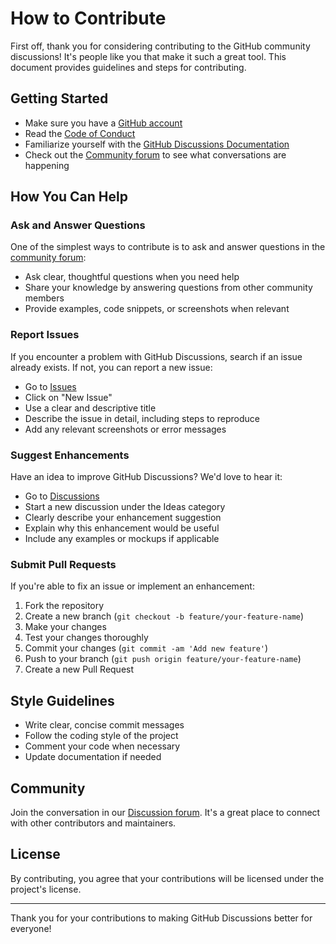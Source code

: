 # How to Contribute

First off, thank you for considering contributing to the GitHub community discussions! It's people like you that make it such a great tool. This document provides guidelines and steps for contributing.

## Getting Started

- Make sure you have a [GitHub account](https://github.com/signup/free)
- Read the [Code of Conduct](./CODE_OF_CONDUCT.md)
- Familiarize yourself with the [GitHub Discussions Documentation](https://docs.github.com/en/discussions)
- Check out the [Community forum](https://github.com/community/community/discussions) to see what conversations are happening

## How You Can Help

### Ask and Answer Questions

One of the simplest ways to contribute is to ask and answer questions in the [community forum](https://github.com/community/community/discussions):

- Ask clear, thoughtful questions when you need help
- Share your knowledge by answering questions from other community members
- Provide examples, code snippets, or screenshots when relevant

### Report Issues

If you encounter a problem with GitHub Discussions, search if an issue already exists. If not, you can report a new issue:

- Go to [Issues](https://github.com/community/community/issues)
- Click on "New Issue"
- Use a clear and descriptive title
- Describe the issue in detail, including steps to reproduce
- Add any relevant screenshots or error messages

### Suggest Enhancements

Have an idea to improve GitHub Discussions? We'd love to hear it:

- Go to [Discussions](https://github.com/community/community/discussions)
- Start a new discussion under the Ideas category
- Clearly describe your enhancement suggestion
- Explain why this enhancement would be useful
- Include any examples or mockups if applicable

### Submit Pull Requests

If you're able to fix an issue or implement an enhancement:

1. Fork the repository
2. Create a new branch (`git checkout -b feature/your-feature-name`)
3. Make your changes
4. Test your changes thoroughly
5. Commit your changes (`git commit -am 'Add new feature'`)
6. Push to your branch (`git push origin feature/your-feature-name`)
7. Create a new Pull Request

## Style Guidelines

- Write clear, concise commit messages
- Follow the coding style of the project
- Comment your code when necessary
- Update documentation if needed

## Community

Join the conversation in our [Discussion forum](https://github.com/community/community/discussions). It's a great place to connect with other contributors and maintainers.

## License

By contributing, you agree that your contributions will be licensed under the project's license.

---

Thank you for your contributions to making GitHub Discussions better for everyone!
